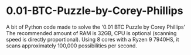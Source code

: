 # 0.01-BTC-Puzzle-by-Corey-Phillips
A bit of Python code made to solve the '0.01 BTC Puzzle by Corey Phillips'
The recommended amount of RAM is 32GB, CPU is optional (scanning speed is directly proportional).
Using 8 cores with a Ryzen 9 7940HS, it scans approximately 100,000 possibilities per second.
